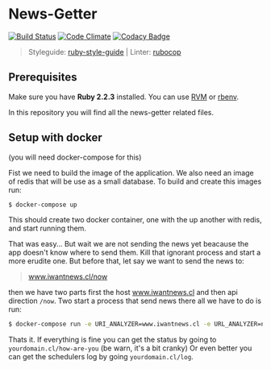# News-Getter
[![Build Status](https://travis-ci.org/IIC2173-2015-2-Grupo2/news-getter.svg)](https://travis-ci.org/IIC2173-2015-2-Grupo2/news-getter) [![Code Climate](https://codeclimate.com/github/IIC2173-2015-2-Grupo2/news-getter/badges/gpa.svg)](https://codeclimate.com/github/IIC2173-2015-2-Grupo2/news-getter) [![Codacy Badge](https://api.codacy.com/project/badge/81cac95eb3e14bfd8ab8c438689105e0)](https://www.codacy.com/app/lopezjuripatricio/news-getter)

> Styleguide: [ruby-style-guide](https://github.com/bbatsov/ruby-style-guide) | Linter: [rubocop](https://github.com/bbatsov/rubocop)

## Prerequisites

Make sure you have **Ruby 2.2.3** installed.
You can use [RVM](https://rvm.io/) or [rbenv](https://github.com/sstephenson/rbenv).

In this repository you will find all the news-getter related files.

## Setup with docker

(you will need docker-compose for this)

Fist we need to build the image of the application. We also need an image of redis that
will be use as a small database. To build and create this images run:

```sh
$ docker-compose up
```

This should create two docker container, one with the up another with redis, and start
running them.

That was easy... But wait we are not sending the news yet beacause the app doesn't know
where to send them. Kill that ignorant process and start a more erudite one.
But before that, let say we want to send the news to:

 > www.iwantnews.cl/now

then we have two parts first the host www.iwantnews.cl and then api direction `/now`.
Two start a process that send news there all we have to do is run:

```sh
$ docker-compose run -e URI_ANALYZER=www.iwantnews.cl -e URL_ANALYZER=now news-getter
```

Thats it. If everything is fine you can get the status by going to
`yourdomain.cl/how-are-you` (be warn, it's a bit cranky)
Or even better you can get the schedulers log by going `yourdomain.cl/log`.
